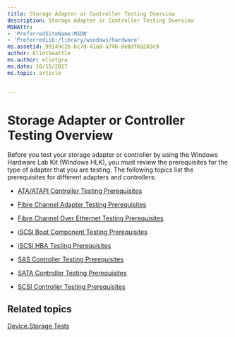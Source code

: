 ```yaml
---
title: Storage Adapter or Controller Testing Overview
description: Storage Adapter or Controller Testing Overview
MSHAttr:
- 'PreferredSiteName:MSDN'
- 'PreferredLib:/library/windows/hardware'
ms.assetid: 99149c2b-bc7d-41a0-a746-8e8df69203c9
author: EliotSeattle
ms.author: eliotgra
ms.date: 10/15/2017
ms.topic: article


---
```


# Storage Adapter or Controller Testing Overview


Before you test your storage adapter or controller by using the Windows Hardware Lab Kit (Windows HLK), you must review the prerequisites for the type of adapter that you are testing. The following topics list the prerequisites for different adapters and controllers:

-   [ATA/ATAPI Controller Testing Prerequisites](ataatapi-controller-testing-prerequisites.md)

-   [Fibre Channel Adapter Testing Prerequisites](fibre-channel-adapter-testing-prerequisites.md)

-   [Fibre Channel Over Ethernet Testing Prerequisites](fibre-channel-over-ethernet-testing-prerequisites.md)

-   [iSCSI Boot Component Testing Prerequisites](iscsi-boot-component-testing-prerequisites.md)

-   [iSCSI HBA Testing Prerequisites](iscsi-hba-testing-prerequisites.md)

-   [SAS Controller Testing Prerequisites](sas-controller-testing-prerequisites.md)

-   [SATA Controller Testing Prerequisites](sata-controller-testing-prerequisites.md)

-   [SCSI Controller Testing Prerequisites](scsi-controller-testing-prerequisites.md)

## <span id="related_topics"></span>Related topics


[Device.Storage Tests](device-storage-tests.md)

 

 







